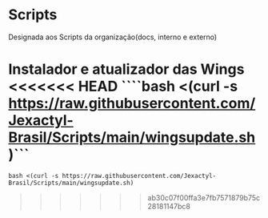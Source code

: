 # Scripts
Designada aos Scripts da organização(docs, interno e externo)

Instalador e atualizador das Wings
<<<<<<< HEAD
````bash <(curl -s https://raw.githubusercontent.com/Jexactyl-Brasil/Scripts/main/wingsupdate.sh)```
=======
```bash <(curl -s https://raw.githubusercontent.com/Jexactyl-Brasil/Scripts/main/wingsupdate.sh)```
>>>>>>> ab30c07f00ffa3e7fb7571879b75c28181147bc8
